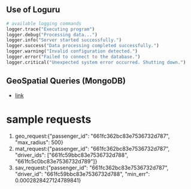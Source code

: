 

## Use of Loguru

```python
# available logging commands
logger.trace("Executing program")
logger.debug("Processing data...")
logger.info("Server started successfully.")
logger.success("Data processing completed successfully.")
logger.warning("Invalid configuration detected.")
logger.error("Failed to connect to the database.")
logger.critical("Unexpected system error occurred. Shutting down.")
```


## GeoSpatial Queries (MongoDB)

*  [link](https://www.mongodb.com/docs/manual/tutorial/geospatial-tutorial/)


# sample requests

1. geo_request:{"passenger_id": "661fc362bc83e7536732d787", "max_radius": 500}
2. mat_request:{"passenger_id": "661fc362bc83e7536732d787", "driver_ids": ["661fc59bbc83e7536732d788", "661fc5c0bc83e7536732d789"]}
3. sav_request:{"passenger_id": "661fc362bc83e7536732d787", "driver_id": "661fc59bbc83e7536732d788", "min_err": 0.0002828427124789841}
